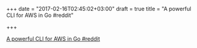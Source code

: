 +++
date = "2017-02-16T02:45:02+03:00"
draft = true
title = "A powerful CLI for AWS in Go  #reddit"

+++

<p><a href="https://t.co/j9jCj7wbnR">A powerful CLI for AWS in Go  #reddit</a></p>
